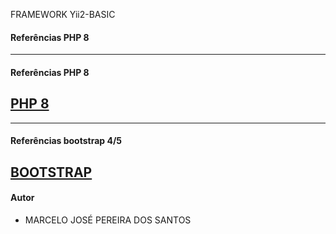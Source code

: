 FRAMEWORK Yii2-BASIC
#### Referências PHP 8
-------------------------------------------------------------------
#### Referências PHP 8
[PHP 8](https://www.w3schools.com/php/default.asp)
-------------------------------------------------------------------

-------------------------------------------------------------------
#### Referências bootstrap 4/5
[BOOTSTRAP](https://www.w3schools.com/bootstrap/bootstrap_ver.asp)
-------------------------------------------------------------------
#### Autor
- MARCELO JOSÉ PEREIRA DOS SANTOS

